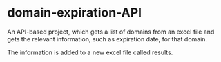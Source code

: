 # domain-expiration-API

An API-based project, which gets a list of domains from an excel file and gets the relevant information, such as expiration date, for that domain.

The information is added to a new excel file called results.
